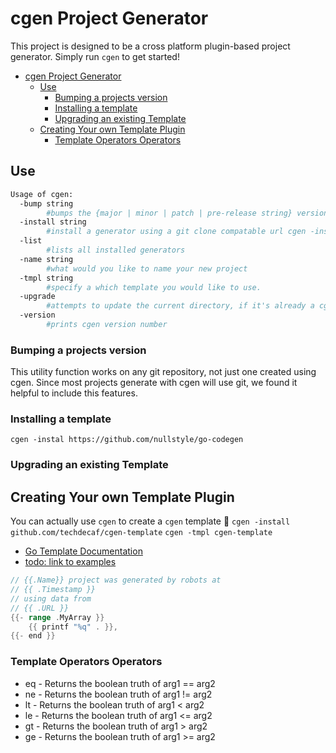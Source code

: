 # cgen Project Generator

This project is designed to be a cross platform plugin-based project generator.
Simply run `cgen` to get started!

- [cgen Project Generator](#cgen-project-generator)
  - [Use](#use)
    - [Bumping a projects version](#bumping-a-projects-version)
    - [Installing a template](#installing-a-template)
    - [Upgrading an existing Template](#upgrading-an-existing-template)
  - [Creating Your own Template Plugin](#creating-your-own-template-plugin)
    - [Template Operators Operators](#template-operators-operators)

## Use

```bash
Usage of cgen:
  -bump string
        #bumps the {major | minor | patch | pre-release string} version of the current directory using git tags.
  -install string
        #install a generator using a git clone compatable url cgen -install <url>
  -list
        #lists all installed generators
  -name string
        #what would you like to name your new project
  -tmpl string
        #specify a which template you would like to use.
  -upgrade
        #attempts to update the current directory, if it's already a cgen project
  -version
        #prints cgen version number
```

### Bumping a projects version

This utility function works on any git repository, not just one created using cgen.  Since most projects generate with cgen will use git, we found it helpful to include this features.

### Installing a template

`cgen -instal https://github.com/nullstyle/go-codegen`

### Upgrading an existing Template

## Creating Your own Template Plugin

You can actually use `cgen` to create a `cgen` template :tada:
`cgen -install github.com/techdecaf/cgen-template` `cgen -tmpl cgen-template`

- [Go Template Documentation](https://golang.org/pkg/html/template/)
- [todo: link to examples](/examples)

```go
// {{.Name}} project was generated by robots at
// {{ .Timestamp }}
// using data from
// {{ .URL }}
{{- range .MyArray }}
    {{ printf "%q" . }},
{{- end }}
```

### Template Operators Operators

- eq - Returns the boolean truth of arg1 == arg2
- ne - Returns the boolean truth of arg1 != arg2
- lt - Returns the boolean truth of arg1 < arg2
- le - Returns the boolean truth of arg1 <= arg2
- gt - Returns the boolean truth of arg1 > arg2
- ge - Returns the boolean truth of arg1 >= arg2
